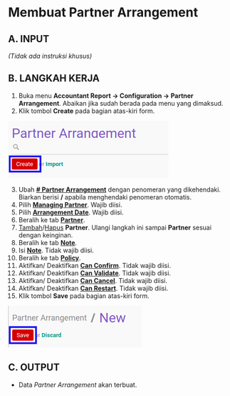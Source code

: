 # Membuat Partner Arrangement

## A. INPUT

*(Tidak ada instruksi khusus)*

## B. LANGKAH KERJA

1. Buka menu **Accountant Report -> Configuration -> Partner Arrangement**. Abaikan jika sudah berada pada menu yang dimaksud.
2. Klik tombol **Create** pada bagian atas-kiri form.

![](../../img/partner-arrangement/tombol-create.png)

3. Ubah **[# Partner Arrangement](./penjelasan.md#field-no-partner-arrangement)** dengan penomeran yang dikehendaki. Biarkan berisi **/** apabila menghendaki penomeran otomatis.
4. Pilih **[Managing Partner](./penjelasan.md#field-managing-partner)**. Wajib diisi.
5. Pilih **[Arrangement Date](./penjelasan.md#field-arrangement-date)**. Wajib diisi.
6. Beralih ke tab **[Partner](./penjelasan.md#tab-partner)**.
7. <a name="l7">[Tambah](./menambahkan-partner.md)/[Hapus](./menghapus-partner.md) **Partner**</a>. Ulangi langkah ini sampai **Partner** sesuai dengan keinginan.
8. Beralih ke tab **[Note](./penjelasan.md#tab-note)**.
9. Isi **[Note](./penjelasan.md#field-note)**. Tidak wajib diisi.
10. Beralih ke tab **[Policy](./penjelasan.md#tab-policy)**.
11. Aktifkan/ Deaktifkan **[Can Confirm](./penjelasan.md#field-can-confirm)**. Tidak wajib diisi.
12. Aktifkan/ Deaktifkan **[Can Validate](./penjelasan.md#field-can-validate)**. Tidak wajib diisi.
13. Aktifkan/ Deaktifkan **[Can Cancel](./penjelasan.md#field-can-cancel)**. Tidak wajib diisi.
14. Aktifkan/ Deaktifkan **[Can Restart](./penjelasan.md#field-can-restart)**. Tidak wajib diisi.
15. Klik tombol **Save** pada bagian atas-kiri form.

![](../../img/partner-arrangement/tombol-simpan.png)

## C. OUTPUT

* Data *Partner Arrangement* akan terbuat.
